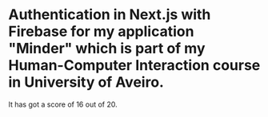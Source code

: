 # Authentication in Next.js with Firebase for my application "Minder" which is part of my Human-Computer Interaction course in University of Aveiro.
It has got a score of 16 out of 20.

